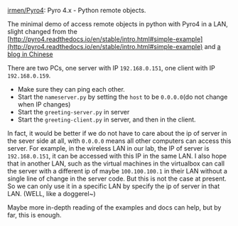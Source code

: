 [irmen/Pyro4](https://github.com/irmen/Pyro4): Pyro 4.x - Python remote objects.

The minimal demo of access remote objects in python with Pyro4 in a LAN, slight changed from the [http://pyro4.readthedocs.io/en/stable/intro.html#simple-example](http://pyro4.readthedocs.io/en/stable/intro.html#simple-example) and [a blog in Chinese](http://blog.csdn.net/xiaolewennofollow/article/details/52155457)

There are two PCs, one server with IP `192.168.0.151`, one client with IP `192.168.0.159`.

* Make sure they can ping each other.
* Start the `nameserver.py` by setting the `host` to be `0.0.0.0`(do not change when IP changes)
* Start the `greeting-server.py` in server
* Start the `greeting-client.py` in server, and then in the client.


In fact, it would be better if we do not have to care about the ip of server in the sever side at all, with `0.0.0.0` means all other computers can access this server. For example, in the wireless LAN in our lab, the IP of server is `192.168.0.151`, it can be accessed with this IP in the same LAN. I also hope that in another LAN, such as the virtual machines in the virtualbox can call the server with a different ip of maybe `100.100.100.1` in their LAN without a single line of change in the server code. But this is not the case at present. So we can only use it in a specific LAN by specify the ip of server in that LAN. (WELL, like a doggerel~)

Maybe more in-depth reading of the examples and docs can help, but by far, this is enough.